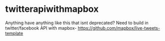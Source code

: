 twitterapiwithmapbox
====================

Anything have anything like this that isnt deprecated? Need to build in twitter/facebook API with mapbox- https://github.com/mapbox/live-tweets-template
